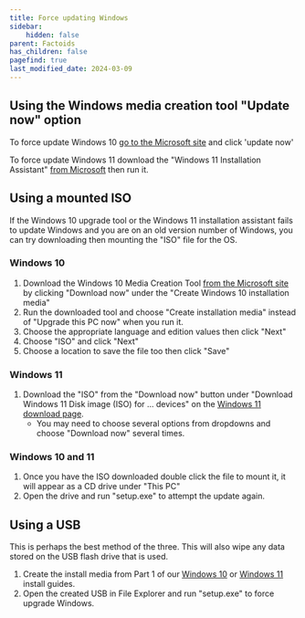 ```yaml
---
title: Force updating Windows
sidebar:
    hidden: false
parent: Factoids
has_children: false
pagefind: true
last_modified_date: 2024-03-09
---
```

## Using the Windows media creation tool "Update now" option
To force update Windows 10 [go to the Microsoft site](https://www.microsoft.com/en-us/software-download/windows10) and click 'update now'

To force update Windows 11 download the "Windows 11 Installation Assistant" [from Microsoft](https://www.microsoft.com/en-us/software-download/windows11) then run it.

## Using a mounted ISO
If the Windows 10 upgrade tool or the Windows 11 installation assistant fails to update Windows and you are on an old version number of Windows, you can try downloading then mounting the "ISO" file for the OS.

### Windows 10
1. Download the Windows 10 Media Creation Tool [from the Microsoft site](https://www.microsoft.com/en-us/software-download/windows10) by clicking "Download now" under the "Create Windows 10 installation media"
2. Run the downloaded tool and choose "Create installation media" instead of "Upgrade this PC now" when you run it.
3. Choose the appropriate language and edition values then click "Next"
4. Choose "ISO" and click "Next"
5. Choose a location to save the file too then click "Save"

### Windows 11
1. Download the "ISO" from the "Download now" button under "Download Windows 11 Disk image (ISO) for ... devices" on the [Windows 11 download page](https://www.microsoft.com/en-us/software-download/windows11).
    - You may need to choose several options from dropdowns and choose "Download now" several times.

### Windows 10 and 11
1. Once you have the ISO downloaded double click the file to mount it, it will appear as a CD drive under "This PC"
2. Open the drive and run "setup.exe" to attempt the update again.

## Using a USB
This is perhaps the best method of the three. This will also wipe any data stored on the USB flash drive that is used.

1. Create the install media from Part 1 of our [Windows 10](/docs/installations/install-10#part-1-creating-usb-installer) or [Windows 11](/docs/installations/install-11#part-1-creating-usb-installer) install guides.
2. Open the created USB in File Explorer and run "setup.exe" to force upgrade Windows.